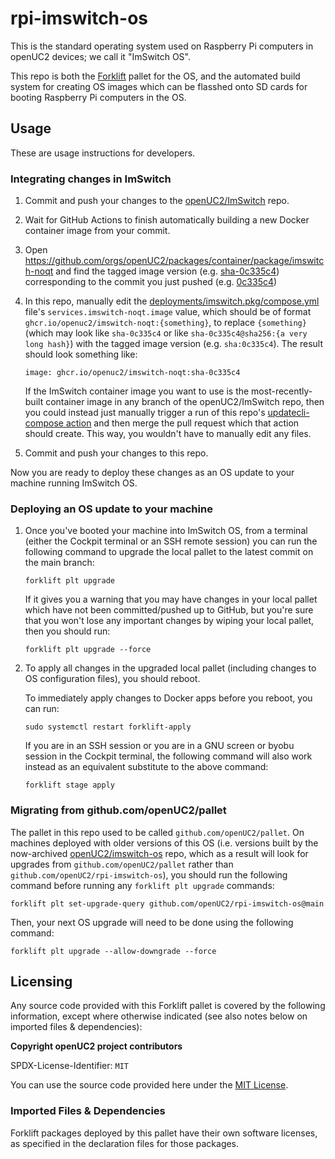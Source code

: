 # rpi-imswitch-os

This is the standard operating system used on Raspberry Pi computers in openUC2 devices; we call it
"ImSwitch OS".

This repo is both the [Forklift](https://github.com/PlanktoScope/forklift) pallet for the OS, and
the automated build system for creating OS images which can be flasshed onto SD cards for booting
Raspberry Pi computers in the OS.

## Usage

These are usage instructions for developers.

### Integrating changes in ImSwitch

1. Commit and push your changes to the [openUC2/ImSwitch](https://github.com/openUC2/ImSwitch) repo.

2. Wait for GitHub Actions to finish automatically building a new Docker container image from your
   commit.

3. Open <https://github.com/orgs/openUC2/packages/container/package/imswitch-noqt> and find the
   tagged image version (e.g.
   [sha-0c335c4](https://github.com/orgs/openUC2/packages/container/imswitch-noqt/557815319?tag=sha-0c335c4))
   corresponding to the commit you just pushed (e.g.
   [0c335c4](https://github.com/openUC2/ImSwitch/commit/0c335c4a0383a7feb75dff531706de7397402140))

4. In this repo, manually edit the
   [deployments/imswitch.pkg/compose.yml](./deployments/imswitch.pkg/compose.yml)
   file's `services.imswitch-noqt.image` value, which should be of format
   `ghcr.io/openuc2/imswitch-noqt:{something}`, to replace `{something}` (which may look like
   `sha-0c335c4` or like `sha-0c335c4@sha256:{a very long hash}`) with the tagged image version
   (e.g. `sha:0c335c4`). The result should look something like:

   ```
   image: ghcr.io/openuc2/imswitch-noqt:sha-0c335c4
   ```

   If the ImSwitch container image you want to use is the most-recently-built container image in any
   branch of the openUC2/ImSwitch repo, then
   you could instead just manually trigger a run of this repo's
   [updatecli-compose action](https://github.com/openUC2/rpi-imswitch-os/actions/workflows/updatecli-compose.yml)
   and then merge the pull request which that action should create. This way, you wouldn't have to
   manually edit any files.

5. Commit and push your changes to this repo.

Now you are ready to deploy these changes as an OS update to your machine running ImSwitch OS.

### Deploying an OS update to your machine

1. Once you've booted your machine into ImSwitch OS, from a terminal (either the Cockpit terminal or
   an SSH remote session) you can run the following command to upgrade the local pallet to the
   latest commit on the main branch:

   ```
   forklift plt upgrade
   ```

   If it gives you a warning that you may have changes in your local pallet which have not been
   committed/pushed up to GitHub, but you're sure that you won't lose any important changes by
   wiping your local pallet, then you should run:

   ```
   forklift plt upgrade --force
   ```

2. To apply all changes in the upgraded local pallet (including changes to OS configuration files),
   you should reboot.

   To immediately apply changes to Docker apps before you reboot, you can run:

   ```
   sudo systemctl restart forklift-apply
   ```

   If you are in an SSH session or you are in a GNU screen or byobu session in the Cockpit terminal,
   the following command will also work instead as an equivalent substitute to the above command:

   ```
   forklift stage apply
   ```

### Migrating from github.com/openUC2/pallet

The pallet in this repo used to be called `github.com/openUC2/pallet`. On machines deployed with
older versions of this OS (i.e. versions built by the now-archived
[openUC2/imswitch-os](https://github.com/openUC2/imswitch-os) repo, which as a result will look for
upgrades from `github.com/openUC2/pallet` rather than `github.com/openUC2/rpi-imswitch-os`), you
should run the following command before running any `forklift plt upgrade` commands:

```
forklift plt set-upgrade-query github.com/openUC2/rpi-imswitch-os@main
```

Then, your next OS upgrade will need to be done using the following command:

```
forklift plt upgrade --allow-downgrade --force
```

## Licensing

Any source code provided with this Forklift pallet is covered by the following information, except
where otherwise indicated (see also notes below on imported files & dependencies):

**Copyright openUC2 project contributors**

SPDX-License-Identifier: `MIT`

You can use the source code provided here under the
[MIT License](https://spdx.org/licenses/MIT.html).

### Imported Files & Dependencies

Forklift packages deployed by this pallet have their own software licenses, as specified in the
declaration files for those packages.
